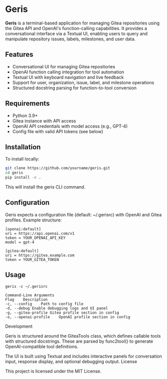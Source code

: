 # Geris


**Geris** is a terminal-based application for managing Gitea repositories using the Gitea API and OpenAI's function-calling capabilities. It provides a conversational interface via a Textual UI, enabling users to query and manipulate repository issues, labels, milestones, and user data.

## Features

- Conversational UI for managing Gitea repositories
- OpenAI function calling integration for tool automation
- Textual UI with keyboard navigation and live feedback
- Support for user, organization, issue, label, and milestone operations
- Structured docstring parsing for function-to-tool conversion

## Requirements

- Python 3.9+
- Gitea instance with API access
- OpenAI API credentials with model access (e.g., GPT-4)
- Config file with valid API tokens (see below)

## Installation

To install locally:

```bash
git clone https://github.com/yourname/geris.git
cd geris
pip install -e .
```

This will install the geris CLI command.

## Configuration

Geris expects a configuration file (default: ~/.gerisrc) with OpenAI and Gitea profiles. Example structure:

```
[openai:default]
uri = https://api.openai.com/v1
token = YOUR_OPENAI_API_KEY
model = gpt-4

[gitea:default]
uri = https://gitea.example.com
token = YOUR_GITEA_TOKEN
```

## Usage

```
geris -c ~/.gerisrc

Command-Line Arguments
Flag	Description
-c, --config	Path to config file
-d, --debug	Enable debugging logs and UI panel
-g, --gitea-profile	Gitea profile section in config
-o, --openai-profile	OpenAI profile section in config
```

Development

Geris is structured around the GiteaTools class, which defines callable tools with structured docstrings. These are parsed by func2tool() to generate OpenAI-compatible tool definitions.

The UI is built using Textual and includes interactive panels for conversation input, response display, and optional debugging output.
License

This project is licensed under the MIT License.
